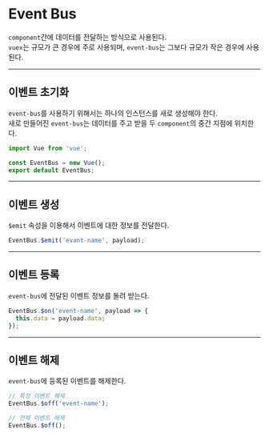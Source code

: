 # Event Bus
`component`간에 데이터를 전달하는 방식으로 사용된다.   
`vuex`는 규모가 큰 경우에 주로 사용되며, `event-bus`는 그보다 규모가 작은 경우에 사용된다.

---

## 이벤트 초기화
`event-bus`를 사용하기 위해서는 하나의 인스턴스를 새로 생성해야 한다.   
새로 만들어진 `event-bus`는 데이터를 주고 받을 두 `component`의 중간 지점에 위치한다.
```javascript
import Vue from 'vue';

const EventBus = new Vue();
export default EventBus;
```

---

## 이벤트 생성
`$emit` 속성을 이용해서 이벤트에 대한 정보를 전달한다.
```javascript
EventBus.$emit('evant-name', payload);
```

---

## 이벤트 등록
`event-bus`에 전달된 이벤트 정보를 돌려 받는다.
```javascript
EventBus.$on('event-name', payload => {
  this.data = payload.data;
});
```

---

## 이벤트 해제
`event-bus`에 등록된 이벤트를 해제한다.
```javascript
// 특정 이벤트 해제
EventBus.$off('event-name');

// 전체 이벤트 해제
EventBus.$off();
```
